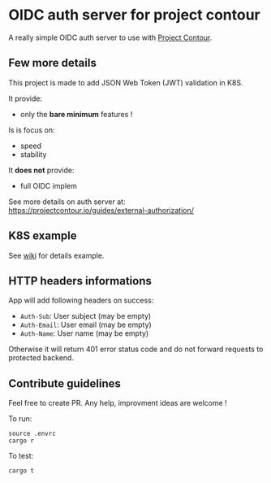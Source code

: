 # OIDC auth server for project contour

A really simple OIDC auth server to use with [Project Contour](https://projectcontour.io/).

## Few more details

This project is made to add JSON Web Token (JWT) validation in K8S.

It provide:

- only the **bare minimum** features !

Is is focus on:

- speed
- stability

It **does not** provide:

- full OIDC implem

See more details on auth server at: <https://projectcontour.io/guides/external-authorization/>

## K8S example

See [wiki](https://github.com/arthurlm/simple-oidc-contour-authserver/wiki/K8S-resources-example) for details example.

## HTTP headers informations

App will add following headers on success:

- `Auth-Sub`: User subject (may be empty)
- `Auth-Email`: User email (may be empty)
- `Auth-Name`: User name (may be empty)

Otherwise it will return 401 error status code and do not forward requests to protected backend.

## Contribute guidelines

Feel free to create PR.
Any help, improvment ideas are welcome !

To run:

    source .envrc
    cargo r

To test:

    cargo t
